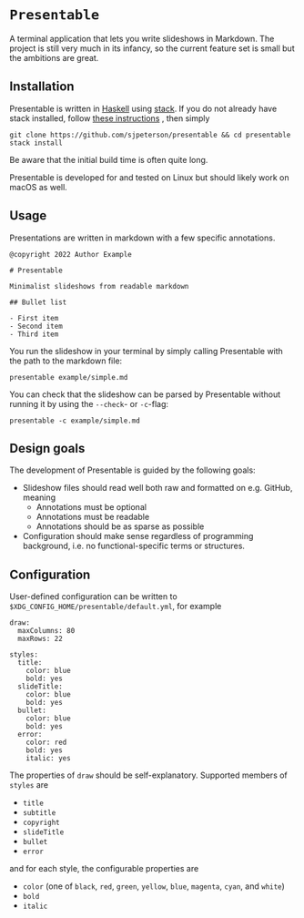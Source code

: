 # `Presentable`

A terminal application that lets you write slideshows in Markdown. The project
is still very much in its infancy, so the current feature set is small but the
ambitions are great.

## Installation

Presentable is written in [Haskell](https://www.haskell.org/)
using [stack](https://docs.haskellstack.org/en/stable/README/). If you do not
already have stack installed,
follow [these instructions](https://docs.haskellstack.org/en/stable/README/#how-to-install)
, then simply

    git clone https://github.com/sjpeterson/presentable && cd presentable
    stack install

Be aware that the initial build time is often quite long.

Presentable is developed for and tested on Linux but should likely work on macOS
as well.

## Usage

Presentations are written in markdown with a few specific annotations.

    @copyright 2022 Author Example

    # Presentable

    Minimalist slideshows from readable markdown

    ## Bullet list
    
    - First item
    - Second item
    - Third item

You run the slideshow in your terminal by simply calling Presentable with the
path to the markdown file:

    presentable example/simple.md

You can check that the slideshow can be parsed by Presentable without running it
by using the `--check`- or `-c`-flag:

    presentable -c example/simple.md

## Design goals

The development of Presentable is guided by the following goals:

- Slideshow files should read well both raw and formatted on e.g. GitHub, 
  meaning
  - Annotations must be optional
  - Annotations must be readable
  - Annotations should be as sparse as possible
- Configuration should make sense regardless of programming background, i.e. no
  functional-specific terms or structures.

## Configuration

User-defined configuration can be written to 
`$XDG_CONFIG_HOME/presentable/default.yml`, for example

    draw:
      maxColumns: 80
      maxRows: 22

    styles:
      title:
        color: blue
        bold: yes
      slideTitle:
        color: blue
        bold: yes
      bullet:
        color: blue
        bold: yes
      error:
        color: red
        bold: yes
        italic: yes

The properties of `draw` should be self-explanatory. Supported members
of `styles` are

 - `title`
 - `subtitle`
 - `copyright`
 - `slideTitle`
 - `bullet`
 - `error`

and for each style, the configurable properties are

- `color` (one of `black`, `red`, `green`, `yellow`, `blue`, `magenta`, `cyan`,
  and `white`)
- `bold`
- `italic`
 